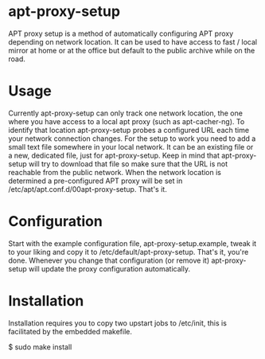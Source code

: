 apt-proxy-setup
===============

APT proxy setup is a method of automatically configuring APT proxy depending on
network location. It can be used to have access to fast / local mirror at home
or at the office but default to the public archive while on the road.

Usage
=====

Currently apt-proxy-setup can only track one network location, the one where
you have access to a local apt proxy (such as apt-cacher-ng). To identify that
location apt-proxy-setup probes a configured URL each time your network
connection changes. For the setup to work you need to add a small text file
somewhere in your local network. It can be an existing file or a new, dedicated
file, just for apt-proxy-setup. Keep in mind that apt-proxy-setup will try to
download that file so make sure that the URL is not reachable from the public
network. When the network location is determined a pre-configured APT proxy
will be set in /etc/apt/apt.conf.d/00apt-proxy-setup. That's it.

Configuration
=============

Start with the example configuration file, apt-proxy-setup.example, tweak it to
your liking and copy it to /etc/default/apt-proxy-setup. That's it, you're
done. Whenever you change that configuration (or remove it) apt-proxy-setup
will update the proxy configuration automatically.

Installation
============

Installation requires you to copy two upstart jobs to /etc/init, this is
facilitated by the embedded makefile.

$ sudo make install

